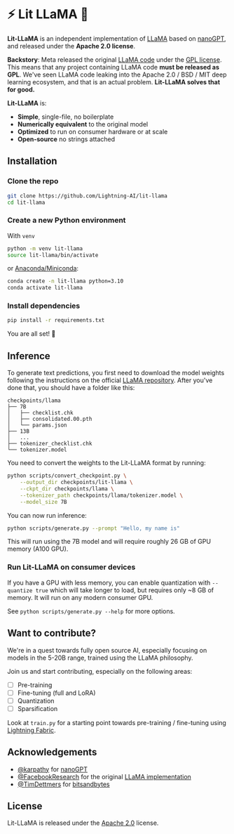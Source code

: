 # ⚡ Lit LLaMA 🦙

**Lit-LLaMA** is an independent implementation of [LLaMA](<https://github.com/facebookresearch/llama>) based on [nanoGPT](<https://github.com/karpathy/nanoGPT>), and released under the **Apache 2.0 license**.

**Backstory**: Meta released the original [LLaMA code](https://github.com/facebookresearch/llama) under the [GPL license](https://github.com/facebookresearch/llama/blob/main/LICENSE).
This means that any project containing LLaMA code **must be released as GPL**. We've seen LLaMA code leaking into the Apache 2.0 / BSD / MIT deep learning ecosystem, and that is an actual problem. **Lit-LLaMA solves that for good.**

**Lit-LLaMA** is:

- **Simple**, single-file, no boilerplate
- **Numerically equivalent** to the original model
- **Optimized** to run on consumer hardware or at scale
- **Open-source** no strings attached

## Installation

### Clone the repo

```bash
git clone https://github.com/Lightning-AI/lit-llama
cd lit-llama
```

### Create a new Python environment

With `venv`

```bash
python -m venv lit-llama
source lit-llama/bin/activate
```

or [Anaconda/Miniconda](https://docs.conda.io/en/latest/miniconda.html):

```bash
conda create -n lit-llama python=3.10
conda activate lit-llama
```

### Install dependencies

```bash
pip install -r requirements.txt
```

You are all set! 🎉

## Inference

To generate text predictions, you first need to download the model weights following the instructions on the official [LLaMA repository](https://github.com/facebookresearch/llama). After you've done that, you should have a folder like this:

```text
checkpoints/llama
├── 7B
│   ├── checklist.chk
│   ├── consolidated.00.pth
│   └── params.json
├── 13B
│   ...
├── tokenizer_checklist.chk
└── tokenizer.model
```

You need to convert the weights to the Lit-LLaMA format by running:

```bash
python scripts/convert_checkpoint.py \
    --output_dir checkpoints/lit-llama \
    --ckpt_dir checkpoints/llama \
    --tokenizer_path checkpoints/llama/tokenizer.model \
    --model_size 7B
```

You can now run inference:

```bash
python scripts/generate.py --prompt "Hello, my name is"
```

This will run using the 7B model and will require roughly 26 GB of GPU memory (A100 GPU).

### Run Lit-LLaMA on consumer devices

If you have a GPU with less memory, you can enable quantization with `--quantize true` which will take longer to load, but requires only ~8 GB of memory. It will run on any modern consumer GPU.

See `python scripts/generate.py --help` for more options.

## Want to contribute?

We're in a quest towards fully open source AI, especially focusing on models in the 5-20B range, trained using the LLaMA philosophy.

Join us and start contributing, especially on the following areas:

- [ ] Pre-training
- [ ] Fine-tuning (full and LoRA)
- [ ] Quantization
- [ ] Sparsification

Look at `train.py` for a starting point towards pre-training / fine-tuning using [Lightning Fabric](https://lightning.ai/docs/fabric/stable/).

## Acknowledgements

- [@karpathy](https://github.com/karpathy) for [nanoGPT](https://github.com/karpathy/nanoGPT)
- [@FacebookResearch](https://github.com/facebookresearch) for the original [LLaMA implementation](https://github.com/facebookresearch/llama)
- [@TimDettmers](https://github.com/TimDettmers) for [bitsandbytes](https://github.com/TimDettmers/bitsandbytes)

## License

Lit-LLaMA is released under the [Apache 2.0](https://github.com/Lightning-AI/lightning-llama/blob/main/LICENSE) license.
